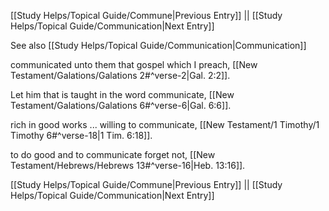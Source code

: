 [[Study Helps/Topical Guide/Commune|Previous Entry]]  ||  [[Study Helps/Topical Guide/Communication|Next Entry]]

 See also [[Study Helps/Topical Guide/Communication|Communication]]

 communicated unto them that gospel which I preach, [[New Testament/Galations/Galations 2#^verse-2|Gal. 2:2]].

 Let him that is taught in the word communicate, [[New Testament/Galations/Galations 6#^verse-6|Gal. 6:6]].

 rich in good works ... willing to communicate, [[New Testament/1 Timothy/1 Timothy 6#^verse-18|1 Tim. 6:18]].

 to do good and to communicate forget not, [[New Testament/Hebrews/Hebrews 13#^verse-16|Heb. 13:16]].

[[Study Helps/Topical Guide/Commune|Previous Entry]]  ||  [[Study Helps/Topical Guide/Communication|Next Entry]]